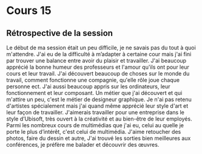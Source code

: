 # Cours 15
## Rétrospective de la session

Le début de ma session était un peu difficile, je ne savais pas du tout à quoi m'attendre. J'ai eu de la difficulté à m’adapter à certaine cour mais j'ai fini par trouver une balance entre avoir du plaisir et travailler. J'ai beaucoup apprécié la bonne humeur des professeurs et l'amour qu'ils ont pour leur cours et leur travail. J'ai découvert beaucoup de choses sur le monde du travail, comment fonctionne une compagnie, qu'elle rôle joue chaque personne ect. J'ai aussi beaucoup appris sur les ordinateurs, leur fonctionnement et leur composant. Un métier que j'ai découvert et qui m'attire un peu, c'est le métier de designeur graphique. Je n'ai pas retenu d'artistes spécialement mais j'ai quand même apprécié leur style d'art et leur façon de travailler. J'aimerais travailler pour une entreprise dans le style d’Ubisoft, très ouvert à la créativité et au bien-être de leur employés. Parmi les nombreux cours de multimédias que j'ai eu, celui au quelle je porte le plus d’intérêt, c'est celui de multimédia. J'aime retoucher des photos, faire du dessin et autre, J'ai trouvé les sorties bien meilleures aux conférences, je préfère me balader et découvrir des œuvres.
